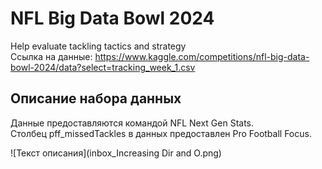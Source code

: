 # NFL Big Data Bowl 2024
Help evaluate tackling tactics and strategy    
Ссылка на данные: https://www.kaggle.com/competitions/nfl-big-data-bowl-2024/data?select=tracking_week_1.csv    

## Описание набора данных    
Данные предоставляются командой NFL Next Gen Stats.     
Столбец pff_missedTackles в данных предоставлен Pro Football Focus.   

![Текст описания](inbox_Increasing Dir and O.png)
